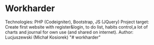 # Workharder
Technologies: PHP (Codeigniter), Bootstrap, JS (JQuery)
Project target: Create first website with register&login, to do list, habits control,a lot of charts and journal 
for own use (and shared on internet).
Author: Lucjuszewski (Michał Kosiorek)
"# workharder" 

